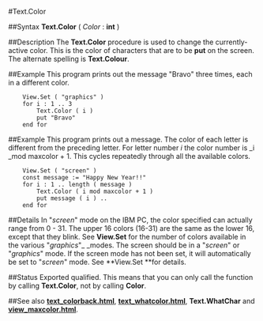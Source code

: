 
#Text.Color

##Syntax
**Text.Color** ( _Color_ : **int** )



##Description
The **Text.Color** procedure is used to change the currently-active color. This is the color of characters that are to be **put** on the screen. The alternate spelling is **Text.Colour**.



##Example
This program prints out the message "Bravo" three times, each in a different color.


        View.Set ( "graphics" )
        for i : 1 .. 3
            Text.Color ( i )
            put "Bravo"
        end for
##Example
This program prints out a message. The color of each letter is different from the preceding letter. For letter number _i_ the color number is _i _mod maxcolor + 1. This cycles repeatedly through all the available colors.


        View.Set ( "screen" )
        const message := "Happy New Year!!"
        for i : 1 .. length ( message )
            Text.Color ( i mod maxcolor + 1 )
            put message ( i ) ..
        end for
##Details
In "_screen_" mode on the IBM PC, the color specified can actually range from 0 - 31. The upper 16 colors (16-31) are the same as the lower 16, except that they blink.
See **View.Set** for the number of colors available in the various "_graphics_"_ _modes.
The screen should be in a "_screen_" or "_graphics_" mode. If the screen mode has not been set, it will automatically be set to "_screen_" mode. See **View.Set **for details.



##Status
Exported qualified.
This means that you can only call the function by calling **Text.Color**, not by calling **Color**.



##See also
**[text_colorback.html](Text.ColorBack)**, **[text_whatcolor.html](Text.WhatColor)**, **Text.WhatChar** and **[view_maxcolor.html](View.maxcolor)**.


